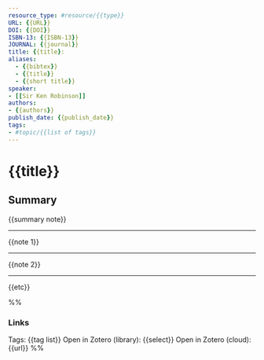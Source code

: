 ```yaml
---
resource_type: #resource/{{type}}
URL: {{URL}}
DOI: {{DOI}}
ISBN-13: {{ISBN-13}}
JOURNAL: {{journal}}
title: {{title}:
aliases:
  - {{bibtex}}
  - {{title}}
  - {{short title}}
speaker:
- [[Sir Ken Robinson]]
authors:
- {{authors}}
publish_date: {{publish_date}}
tags:
- #topic/{{list of tags}}
---
```

# {{title}}
## Summary
{{summary note}}

---
{{note 1}}

---
{{note 2}}

---
{{etc}}

%%
### Links
Tags: {{tag list}}
Open in Zotero (library): {{select}}
Open in Zotero (cloud): {{url}}
%%







